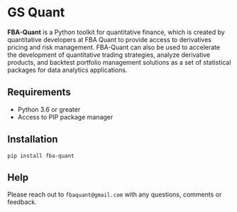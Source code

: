 # GS Quant

**FBA-Quant** is a Python toolkit for quantitative finance, which is created by quantitative developers at FBA Quant to provide access to derivatives pricing and risk management. FBA-Quant can also be used to accelerate the development of quantitative trading strategies, analyze derivative products, and backtest portfolio management solutions as a set of statistical packages for data analytics applications.

## Requirements

* Python 3.6 or greater
* Access to PIP package manager

## Installation

```
pip install fba-quant
```

## Help

Please reach out to `fbaquant@gmail.com` with any questions, comments or feedback.
